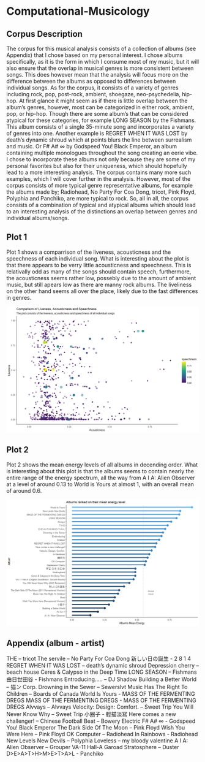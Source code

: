# Computational-Musicology
## Corpus Description
The corpus for this musical analysis consists of a collection of albums (see Appendix) that I chose based on my personal interest. I chose albums specifically, as it is the form in which I consume most of my music, but it will also ensure that the overlap in musical genres is more consistent between songs. This does however mean that the analysis will focus more on the difference between the albums as opposed to differences between individual songs. 
As for the corpus, it consists of a variety of genres including rock, pop, post-rock, ambient, shoegaze, neo-psychedelia, hip-hop. At first glance it might seem as if there is little overlap between the album’s genres, however, most can be categorized in either rock, ambient, pop, or hip-hop. Though there are some album’s that can be considered atypical for these categories, for example LONG SEASON by the Fishmans. This album consists of a single 35-minute song and incorporates a variety of genres into one. Another example is REGRET WHEN IT WAS LOST by death’s dynamic shroud which at points blurs the line between surrealism and music. Or F# A# ∞ by Godspeed You! Black Emperor, an album containing multiple monologues throughout the song creating an eerie vibe. 
I chose to incorporate these albums not only because they are some of my personal favorites but also for their uniqueness, which should hopefully lead to a more interesting analysis. The corpus contains many more such examples, which I will cover further in the analysis.
However, most of the corpus consists of more typical genre representative albums, for example the albums made by; Radiohead, No Party For Coa Dong, tricot, Pink Floyd, Polyphia and Panchiko, are more typical to rock. 
So, all in all, the corpus consists of a combination of typical and atypical albums which should lead to an interesting analysis of the distinctions an overlap between genres and individual albums/songs.

## Plot 1
Plot 1 shows a comparrison of the liveness, acousticness and the speechness of each individual song. What is interesting about the plot is that there appears to be verry little acousticness and speechness. This is relativally odd as many of the songs should contain speech, furthermore, the acousticness seems rather low, possebly due to the amount of ambient music, but still apears low as there are manny rock albums. 
The liveliness on the other hand seems all over the place, likely due to the fast differences in genres.

![Screenshot](Comparison_plot_1.png)

## Plot 2
Plot 2 shows the mean energy levels of all albums in decending order. What is interesting about this plot is that the albums seems to contain nearly the entire range of the energy spectrum, all the way from A I A: Alien Observer at a level of around 0.13 to World is Yours at almost 1, with an overall mean of around 0.6. 

![Screenshot](Plot_2.png)

## Appendix (album - artist)
THE – tricot
The servile – No Party For Coa Dong
新しい日の誕生  - 2 8 1 4
REGRET WHEN IT WAS LOST – death’s dynamic shroud
Depression cherry – beach house
Ceres & Calypso in the Deep Time
LONG SEASON – Fishmans
由日世田谷 - Fishmans
Entroducing….. – DJ Shadow
Building a Better World – 猫ン Corp.
Drowning in the Sewer – Sewerslvt
Music Has The Right To Children – Boards of Canada
World Is Yours - MASS OF THE FERMENTING DREGS
MASS OF THE FERMENTING DREGS - MASS OF THE FERMENTING DREGS
Alvvays – Alvvays
Velocity: Design: Comfort. – Sweet Trip
You Will Never Know Why – Sweet Trip
小圈子 - 輕描淡冩
Here comes a new challenger! – Chinese Football
Beat – Bowery Electric
F# A# ∞ - Godspeed You! Black Emperor
The Dark Side Of The Moon – Pink Floyd
Wish You Were Here – Pink Floyd
OK Computer – Radiohead
In Rainbows - Radiohead
New Levels New Devils – Polyphia
Loveless – my bloody valentine
A I A: Alien Observer – Grouper
VA-11 Hall-A Garoad	
Stratosphere – Duster
D>E>A>T>H>M>E>T>A>L - Panchiko

